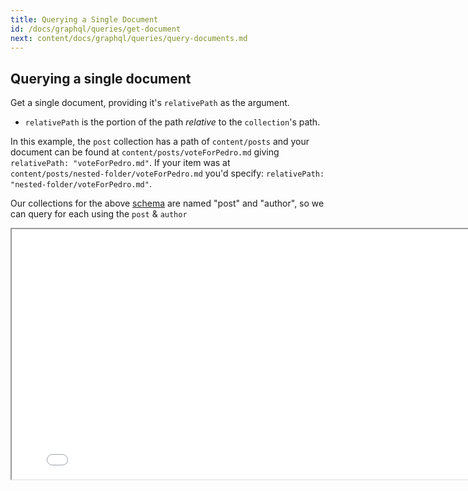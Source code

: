 ```yaml
---
title: Querying a Single Document
id: /docs/graphql/queries/get-document
next: content/docs/graphql/queries/query-documents.md
---
```


## Querying a single document

Get a single document, providing it's `relativePath` as the argument.

- `relativePath` is the portion of the path _relative_ to the `collection`'s path.

In this example, the `post` collection has a path of `content/posts` and your document can be found at `content/posts/voteForPedro.md` giving `relativePath: "voteForPedro.md"`. If your item was at `content/posts/nested-folder/voteForPedro.md` you'd specify: `relativePath: "nested-folder/voteForPedro.md"`.

Our collections for the above [schema](/docs/graphql/queries/#example-schema) are named "post" and "author", so we can query for each using the `post` & `author`

<iframe loading="lazy" src="/api/graphiql/?query=%7B%0A%20%20post(relativePath%3A%20%22voteForPedro.json%22)%20%7B%0A%20%20%20%20title%0A%20%20%20%20category%0A%20%20%20%20author%20%7B%0A%20%20%20%20%20%20...%20on%20Author%20%7B%0A%20%20%20%20%20%20%20%20name%0A%20%20%20%20%20%20%7D%0A%20%20%20%20%7D%0A%20%20%7D%0A%7D%0A" width="800" height="400" />

<iframe loading="lazy" src="/api/graphiql/?query=%7B%0A%20%20author(relativePath%3A%20%22napolean.json%22)%20%7B%0A%20%20%20%20name%0A%20%20%7D%0A%7D%0A" width="800" height="400" />

